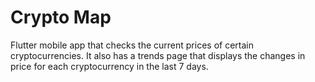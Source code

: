 # Crypto Map

Flutter mobile app that checks the current prices of certain cryptocurrencies. It also has a trends page that displays the changes in price for each cryptocurrency in the last 7 days.
